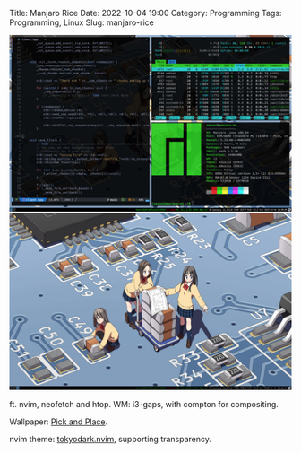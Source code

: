 Title: Manjaro Rice
Date: 2022-10-04 19:00
Category: Programming
Tags: Programming, Linux
Slug: manjaro-rice

![rice 1](/articles/2022/res/manjaro_rice_1.png)
![rice 2](/articles/2022/res/manjaro_rice_2.png)

ft. nvim, neofetch and htop. WM: i3-gaps, with compton for compositing. 

Wallpaper: [Pick and Place](https://i.imgur.com/cCIfZTm.jpeg).

nvim theme: [tokyodark.nvim](https://github.com/tiagovla/tokyodark.nvim), supporting transparency.
